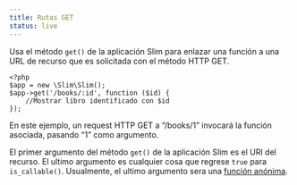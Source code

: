 ```yaml
---
title: Rutas GET
status: live
---
```


Usa el método `get()` de la aplicación Slim para enlazar una función a una URL de recurso 
que es solicitada con el método HTTP GET.

    <?php
    $app = new \Slim\Slim();
    $app->get('/books/:id', function ($id) {
        //Mostrar libro identificado con $id
    });

En este ejemplo, un request HTTP GET a “/books/1” invocará la función asociada, pasando “1” como 
argumento.

El primer argumento del método `get()` de la aplicación Slim es el URI del recurso. El ultimo argumento es 
cualquier cosa que regrese `true` para `is_callable()`. Usualmente, el ultimo argumento sera una 
[función anónima][anon-func].

[anon-func]: http://php.net/manual/es/functions.anonymous.php
